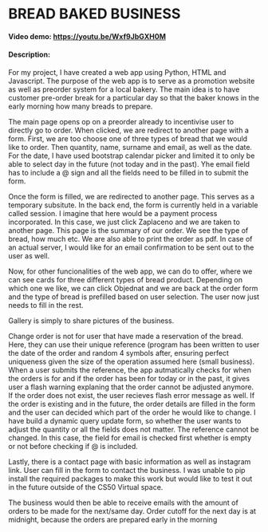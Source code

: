 # BREAD BAKED BUSINESS
#### Video demo: https://youtu.be/Wxf9JbGXH0M
#### Description:


For my project, I have created a web app using Python, HTML and Javascript. The purpose of the web app is to serve as a promotion website as well as preorder system for a local bakery. The main idea is to have customer pre-order break for a particular day so that the baker knows in the early morning how many breads to prepare.

The main page opens op on a preorder already to incentivise user to directly go to order. When clicked, we are redirect to another page with a form. First, we are too choose one of three types of bread that we would like to order. Then quantity, name, surname and email, as well as the date. For the date, I have used bootstrap calendar picker and limited it to only be able to select day in the future (not today and in the past). Yhe email field has to include a @ sign and all the fields need to be filled in to submit the form.

Once the form is filled, we are redirected to another page. This serves as a temporary subsitute. In the back end, the form is currently held in a variable called session. I imagine that here would be a payment process incorporated. In this case, we just click Zaplaceno and we are taken to another page. This page is the summary of our order. We see the type of bread, how much etc. We are also able to print the order as pdf. In case of an actual server, I would like for an email confirmation to be sent out to the user as well.

Now, for other funcionalities of the web app, we can do to offer, where we can see cards for three different types of bread product. Depending on which one we like, we can click Objednat and we are back at the order form and the type of bread is prefilled based on user selection. The user now just needs to fill in the rest.

Gallery is simply to share pictures of the business.

Change order is not for user that have made a reservation of the bread. Here, they can use their unique reference (program has been written to user the date of the order and random 4 symbols after, ensuring perfect uniqueness given the size of the operation assumed here (small business). When a user submits the reference, the app autmatically checks for when the orders is for and if the order has been for today or in the past, it gives user a flash warning explaning that the order cannot be adjusted anymore. If the order does not exist, the user recieves flash error message as well. If the order is existing and in the future, the order details are filled in the form and the user can decided which part of the order he would like to change. I have build a dynamic query update form, so whether the user wants to adjust the quantity or all the fields does not matter. The reference cannot be changed. In this case, the field for email is checked first whether is empty or not before checking if @ is included.

Lastly, there is a contact page with basic information as well as instagram link. User can fill in the form to contact the business. I was unable to pip install the required packages to make this work but would like to test it out in the future outside of the CS50 Virtual space.

The business would then be able to receive emails with the amount of orders to be made for the next/same day. Order cutoff for the next day is at midnight, because the orders are prepared early in the morning

